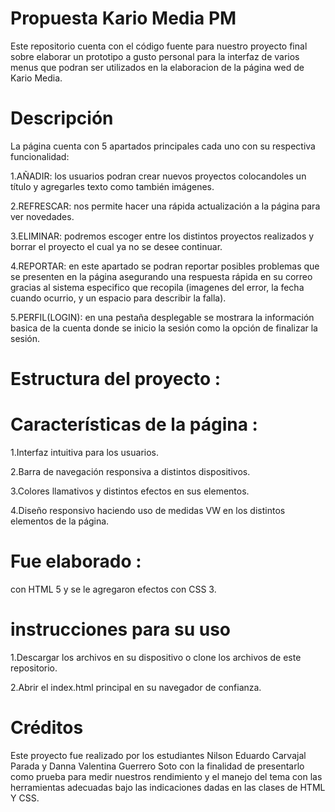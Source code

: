# Propuesta Kario Media PM
 
 Este repositorio cuenta con el código fuente para nuestro proyecto final sobre elaborar un prototipo a gusto personal para la interfaz de varios menus que podran ser utilizados en la elaboracion de la página wed de Kario Media.

#  Descripción
 
 La página cuenta con 5 apartados principales cada uno con su respectiva funcionalidad:
 
 1.AÑADIR: los usuarios podran crear nuevos proyectos colocandoles un título y agregarles texto como también imágenes.
 
 2.REFRESCAR: nos permite hacer una rápida actualización a la página para ver novedades.
 
 3.ELIMINAR: podremos escoger entre los distintos proyectos realizados y borrar el proyecto el cual ya no se desee continuar.
 
 4.REPORTAR: en este apartado se podran reportar posibles problemas que se presenten en la página asegurando una respuesta rápida en su correo gracias al sistema especifico que recopila (imagenes del error, la fecha cuando ocurrio, y un 
 espacio para describir la falla).
 
 5.PERFIL(LOGIN): en una pestaña desplegable se mostrara la información basica de la cuenta donde se inicio la sesión como la opción de finalizar la sesión.
 
 # Estructura del proyecto :

# Características de la página :
 
 1.Interfaz intuitiva para los usuarios.
 
 2.Barra de navegación responsiva a distintos dispositivos.
 
 3.Colores llamativos y distintos efectos en sus elementos.
 
 4.Diseño responsivo haciendo uso de medidas VW en los distintos elementos de la página.

# Fue elaborado :
 
 con HTML 5 y se le agregaron efectos con CSS 3.

# instrucciones para su uso

1.Descargar los archivos en su dispositivo o clone los archivos de este repositorio.

2.Abrir el index.html principal en su navegador de confianza.

# Créditos

Este proyecto fue realizado por los estudiantes Nilson Eduardo Carvajal Parada y Danna Valentina Guerrero Soto con la finalidad de presentarlo como prueba para medir nuestros rendimiento y el manejo del tema con las herramientas adecuadas bajo las indicaciones dadas en las clases de HTML Y CSS.
